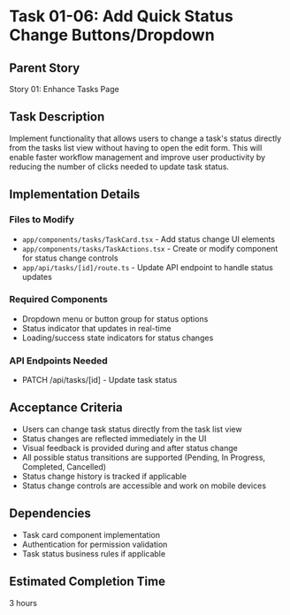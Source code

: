 # Task 01-06: Add Quick Status Change Buttons/Dropdown

## Parent Story

Story 01: Enhance Tasks Page

## Task Description

Implement functionality that allows users to change a task's status directly from the tasks list view without having to open the edit form. This will enable faster workflow management and improve user productivity by reducing the number of clicks needed to update task status.

## Implementation Details

### Files to Modify

- `app/components/tasks/TaskCard.tsx` - Add status change UI elements
- `app/components/tasks/TaskActions.tsx` - Create or modify component for status change controls
- `app/api/tasks/[id]/route.ts` - Update API endpoint to handle status updates

### Required Components

- Dropdown menu or button group for status options
- Status indicator that updates in real-time
- Loading/success state indicators for status changes

### API Endpoints Needed

- PATCH /api/tasks/[id] - Update task status

## Acceptance Criteria

- Users can change task status directly from the task list view
- Status changes are reflected immediately in the UI
- Visual feedback is provided during and after status change
- All possible status transitions are supported (Pending, In Progress, Completed, Cancelled)
- Status change history is tracked if applicable
- Status change controls are accessible and work on mobile devices

## Dependencies

- Task card component implementation
- Authentication for permission validation
- Task status business rules if applicable

## Estimated Completion Time

3 hours
